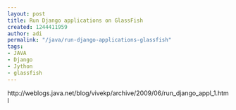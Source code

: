 ```yaml
---
layout: post
title: Run Django applications on GlassFish
created: 1244411959
author: adi
permalink: "/java/run-django-applications-glassfish"
tags:
- JAVA
- Django
- Jython
- glassfish
---
```

<p>http://weblogs.java.net/blog/vivekp/archive/2009/06/run_django_appl_1.html</p>
